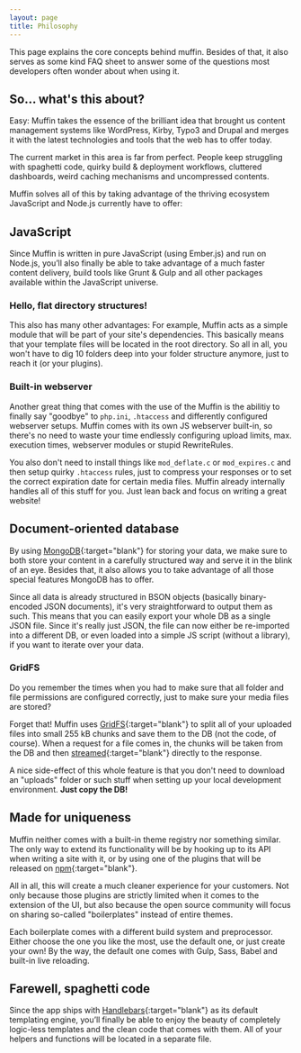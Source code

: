 ```yaml
---
layout: page
title: Philosophy
---
```


This page explains the core concepts behind muffin. Besides of that, it also serves as some kind FAQ sheet to answer some of the questions most developers often wonder about when using it.

## So... what's this about?

Easy: Muffin takes the essence of the brilliant idea that brought us content management systems like WordPress, Kirby, Typo3 and Drupal and merges it with the latest technologies and tools that the web has to offer today.

The current market in this area is far from perfect. People keep struggling with spaghetti code, quirky build & deployment workflows, cluttered dashboards, weird caching mechanisms and uncompressed contents.

Muffin solves all of this by taking advantage of the thriving ecosystem JavaScript and Node.js currently have to offer:

## JavaScript

Since Muffin is written in pure JavaScript (using Ember.js) and run on Node.js, you’ll also finally be able to take advantage of a much faster content delivery, build tools like Grunt & Gulp and all other packages available within the JavaScript universe.

### Hello, flat directory structures!

This also has many other advantages: For example, Muffin acts as a simple module that will be part of your site's dependencies. This basically means that your template files will be located in the root directory. So all in all, you won't have to dig 10 folders deep into your folder structure anymore, just to reach it (or your plugins).

### Built-in webserver

Another great thing that comes with the use of the Muffin is the abilitiy to finally say "goodbye" to `php.ini`, `.htaccess` and differently configured webserver setups. Muffin comes with its own JS webserver built-in, so there's no need to waste your time endlessly configuring upload limits, max. execution times, webserver modules or stupid RewriteRules.

You also don't need to install things like `mod_deflate.c` or `mod_expires.c` and then setup quirky `.htaccess` rules, just to compress your responses or to set the correct expiration date for certain media files. Muffin already internally handles all of this stuff for you. Just lean back and focus on writing a great website!

## Document-oriented database

By using [MongoDB](https://www.mongodb.org/){:target="blank"} for storing your data, we make sure to both store your content in a carefully structured way and serve it in the blink of an eye. Besides that, it also allows you to take advantage of all those special features MongoDB has to offer.

Since all data is already structured in BSON objects (basically binary-encoded JSON documents), it's very straightforward to output them as such. This means that you can easily export your whole DB as a single JSON file. Since it's really just JSON, the file can now either be re-imported into a different DB, or even loaded into a simple JS script (without a library), if you want to iterate over your data.

### GridFS

Do you remember the times when you had to make sure that all folder and file permissions are configured correctly, just to make sure your media files are stored?

Forget that! Muffin uses [GridFS](https://docs.mongodb.org/manual/core/gridfs/){:target="blank"} to split all of your uploaded files into small 255 kB chunks and save them to the DB (not the code, of course). When a request for a file comes in, the chunks will be taken from the DB and then [streamed](http://maxogden.com/node-streams.html){:target="blank"} directly to the response.

A nice side-effect of this whole feature is that you don't need to download an "uploads" folder or such stuff when setting up your local development environment. **Just copy the DB!**

## Made for uniqueness

Muffin neither comes with a built-in theme registry nor something similar. The only way to extend its functionality will be by hooking up to its API when writing a site with it, or by using one of the plugins that will be released on [npm](https://www.npmjs.com/){:target="blank"}.

All in all, this will create a much cleaner experience for your customers. Not only because those plugins are strictly limited when it comes to the extension of the UI, but also because the open source community will focus on sharing so-called "boilerplates" instead of entire themes.

Each boilerplate comes with a different build system and preprocessor. Either choose the one you like the most, use the default one, or just create your own! By the way, the default one comes with Gulp, Sass, Babel and built-in live reloading.

## Farewell, spaghetti code

Since the app ships with [Handlebars](http://handlebarsjs.com/){:target="blank"} as its default templating engine, you’ll finally be able to enjoy the beauty of completely logic-less templates and the clean code that comes with them. All of your helpers and functions will be located in a separate file.
